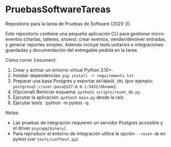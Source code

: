 # PruebasSoftwareTareas

Repositorio para la tarea de Pruebas de Software (2025-2).

Este repositorio contiene una pequeña aplicación CLI para gestionar micro-eventos (charlas, talleres, shows): crear eventos, vender/devolver entradas, y generar reportes simples. Además incluye tests unitarios e integraciones guardadas y documentación del entregable pedida en la tarea.

Cómo correr (resumen):

1. Crear y activar un entorno virtual Python 3.10+.
2. Instalar dependencias: `pip install -r requirements.txt`.
3. Preparar una base Postgres y exportar `DATABASE_URL` (por ejemplo: `postgresql://user:pass@127.0.0.1:5432/dbname`).
4. (Opcional) Reiniciar esquema: `python3 scripts/reset_db.py`.
5. Ejecutar la aplicación: `python3 main.py` desde la raíz.
6. Ejecutar tests: `python -m pytest -q.

Notas:

- Las pruebas de integración requieren un servidor Postgres accesible y el driver `psycopg[binary]`.
- Para reproducir el entorno de integración utilice la opción `--reset-db` en pytest (ver `tests/conftest.py`).

